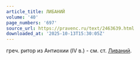 ```yaml
---
article_title: ЛИБАНИЙ
volume: '40'
page_numbers: '697'
source_url: https://pravenc.ru/text/2463639.html
downloaded_at: '2025-10-13T15:30:05Z'
---
```


греч. ритор из Антиохии (IV в.) - см. ст. [Ливаний](https://pravenc.ru/text/Ливаний.html).
